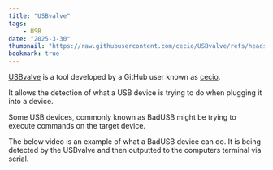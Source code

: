 ```yaml
---
title: "USBvalve"
tags:
    - USB
date: "2025-3-30"
thumbnail: "https://raw.githubusercontent.com/cecio/USBvalve/refs/heads/main/pictures/USBvalve_logo_scaled.png"
bookmark: true
---
```


[USBvalve](https://github.com/cecio/USBvalve) is a tool developed by a GitHub user known as [cecio](https://github.com/cecio).

It allows the detection of what a USB device is trying to do when plugging it into a device.

Some USB devices, commonly known as BadUSB might be trying to execute commands on the target device.

The below video is an example of what a BadUSB device can do. It is being detected by the USBvalve and then outputted to the computers terminal via serial.

<script src="https://asciinema.org/a/NWfC9Mvzzpj3eZfsC7s5Dz1sJ.js" id="asciicast-NWfC9Mvzzpj3eZfsC7s5Dz1sJ" async="true"></script>